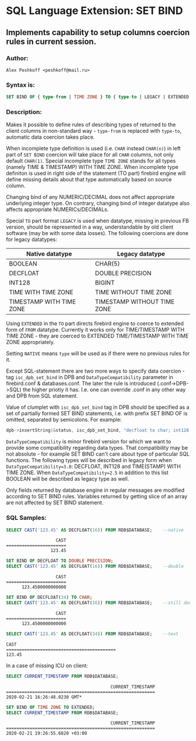 # SQL Language Extension: SET BIND

##	Implements capability to setup columns coercion rules in current session.


### Author:

	Alex Peshkoff <peshkoff@mail.ru>


### Syntax is:

```sql
SET BIND OF { type-from | TIME ZONE } TO { type-to | LEGACY | EXTENDED | NATIVE };
```

### Description:

Makes it possible to define rules of describing types of returned to the client columns in non-standard way -
`type-from` is replaced with `type-to`, automatic data coercion takes place.

When incomplete type definition is used (i.e. `CHAR` instead `CHAR(n)`) in left part of `SET BIND` coercion
will take place for all `CHAR` columns, not only default `CHAR(1)`. Special incomplete type `TIME ZONE`
stands for all types (namely TIME & TIMESTAMP) WITH TIME ZONE.
When incomplete type definiton is used in right side of the statement (TO part) firebird engine will define missing
details about that type automatically based on source column.

Changing bind of any NUMERIC/DECIMAL does not affect appropriate underlying integer type. On contrary,
changing bind of integer datatype also affects appropriate NUMERICs/DECIMALs.

Special `TO` part format `LEGACY` is used when datatype, missing in previous FB version, should be represented in
a way, understandable by old client software (may be with some data losses). The following coercions are done for
legacy datatypes:

| Native datatype          | Legacy datatype             |
|--------------------------|-----------------------------|
| BOOLEAN                  | CHAR(5)                     |
| DECFLOAT                 | DOUBLE PRECISION            |
| INT128                   | BIGINT                      |
| TIME WITH TIME ZONE      | TIME WITHOUT TIME ZONE      |
| TIMESTAMP WITH TIME ZONE | TIMESTAMP WITHOUT TIME ZONE |

Using `EXTENDED` in the `TO` part directs firebird engine to coerce to extended form of `FROM` datatype.
Currently it works only for TIME/TIMESTAMP WITH TIME ZONE - they are coerced to EXTENDED TIME/TIMESTAMP WITH TIME ZONE
appropriately.

Setting `NATIVE` means `type` will be used as if there were no previous rules for it.

Except SQL-statement there are two more ways to specify data coercion - tag `isc_dpb_set_bind` in DPB
and `DataTypeCompatibility` parameter in firebird.conf & databases.conf. The later the rule is introduced
(.conf->DPB->SQL) the higher priotiy it has.
I.e. one can override .conf in any other way and DPB from SQL statement.

Value of clumplet with `isc_dpb_set_bind` tag in DPB should be specified as a set of partially
formed SET BIND statements, i.e. with prefix SET BIND OF is omitted, separated by semicolons.
For example:
```c++
dpb->insertString(&status, isc_dpb_set_bind, "decfloat to char; int128 to char");
```

`DataTypeCompatibility` is minor firebird version for which we want to provide some compatibility
regarding data types. That compatibility may be not absolute - for example SET BIND can't care about type
of particular SQL functions. The following types will be described in legacy form when `DataTypeCompatibility=3.0`:
DECFLOAT, INT128 and TIME(STAMP) WITH TIME ZONE. When `DataTypeCompatibility=2.5` in addition to this list
BOOLEAN will be described as legacy type as well.

Only fields returned by database engine in regular messages are modified according to SET BIND rules.
Variables returned by getting slice of an array are not affected by SET BIND statement.


### SQL Samples:

```sql
SELECT CAST('123.45' AS DECFLOAT(16)) FROM RDB$DATABASE;	--native
```
```
                   CAST
=======================
                 123.45
```

```sql
SET BIND OF DECFLOAT TO DOUBLE PRECISION;
SELECT CAST('123.45' AS DECFLOAT(16)) FROM RDB$DATABASE;	--double
```
```
                   CAST
=======================
      123.4500000000000
```

```sql
SET BIND OF DECFLOAT(34) TO CHAR;
SELECT CAST('123.45' AS DECFLOAT(16)) FROM RDB$DATABASE;	--still double
```
```
                   CAST
=======================
      123.4500000000000
```

```sql
SELECT CAST('123.45' AS DECFLOAT(34)) FROM RDB$DATABASE;	--text
```
```
CAST
==========================================
123.45
```

In a case of missing ICU on client:
```sql
SELECT CURRENT_TIMESTAMP FROM RDB$DATABASE;
```
```
                                        CURRENT_TIMESTAMP
=========================================================
2020-02-21 16:26:48.0230 GMT*
```
```sql
SET BIND OF TIME ZONE TO EXTENDED;
SELECT CURRENT_TIMESTAMP FROM RDB$DATABASE;
```
```
                                        CURRENT_TIMESTAMP
=========================================================
2020-02-21 19:26:55.6820 +03:00
```
